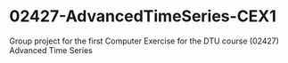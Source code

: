 # 02427-AdvancedTimeSeries-CEX1

Group project for the first Computer Exercise for the DTU course (02427) Advanced Time Series 


